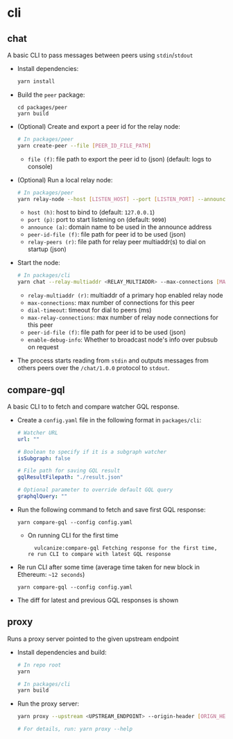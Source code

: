 # cli

## chat

A basic CLI to pass messages between peers using `stdin`/`stdout`

* Install dependencies:

  ```bash
  yarn install
  ```

* Build the `peer` package:

  ```
  cd packages/peer
  yarn build
  ```

* (Optional) Create and export a peer id for the relay node:

  ```bash
  # In packages/peer
  yarn create-peer --file [PEER_ID_FILE_PATH]
  ```

  * `file (f)`: file path to export the peer id to (json) (default: logs to console)

* (Optional) Run a local relay node:

  ```bash
  # In packages/peer
  yarn relay-node --host [LISTEN_HOST] --port [LISTEN_PORT] --announce [ANNOUNCE_DOMAIN] --peer-id-file [PEER_ID_FILE_PATH] --relay-peers [RELAY_PEERS_FILE_PATH]
  ```

  * `host (h)`: host to bind to (default: `127.0.0.1`)
  * `port (p)`: port to start listening on (default: `9090`)
  * `announce (a)`: domain name to be used in the announce address
  * `peer-id-file (f)`: file path for peer id to be used (json)
  * `relay-peers (r)`: file path for relay peer multiaddr(s) to dial on startup (json)

* Start the node:

  ```bash
  # In packages/cli
  yarn chat --relay-multiaddr <RELAY_MULTIADDR> --max-connections [MAX_CONNECTIONS] --dial-timeout [DIAL_TIMEOUT] --max-relay-connections [MAX_RELAY_CONNECTIONS] --peer-id-file [PEER_ID_FILE_PATH] --enable-debug-info [ENABLE_DEBUG_INFO]
  ```

  * `relay-multiaddr (r)`: multiaddr of a primary hop enabled relay node
  * `max-connections`: max number of connections for this peer
  * `dial-timeout`: timeout for dial to peers (ms)
  * `max-relay-connections`: max number of relay node connections for this peer
  * `peer-id-file (f)`: file path for peer id to be used (json)
  * `enable-debug-info`: Whether to broadcast node's info over pubsub on request

* The process starts reading from `stdin` and outputs messages from others peers over the `/chat/1.0.0` protocol to `stdout`.

## compare-gql

A basic CLI to to fetch and compare watcher GQL response.

* Create a `config.yaml` file in the following format in `packages/cli`:

  ```yaml
  # Watcher URL
  url: ""

  # Boolean to specify if it is a subgraph watcher
  isSubgraph: false

  # File path for saving GQL result
  gqlResultFilepath: "./result.json"

  # Optional parameter to override default GQL query
  graphqlQuery: ""
  ```

* Run the following command to fetch and save first GQL response:

  ```
  yarn compare-gql --config config.yaml
  ```

  * On running CLI for the first time

    ```
      vulcanize:compare-gql Fetching response for the first time, re run CLI to compare with latest GQL response
    ```

* Re run CLI after some time (average time taken for new block in Ethereum: `~12 seconds`)

  ```
  yarn compare-gql --config config.yaml
  ```

* The diff for latest and previous GQL responses is shown

## proxy

Runs a proxy server pointed to the given upstream endpoint

* Install dependencies and build:

  ```bash
  # In repo root
  yarn

  # In packages/cli
  yarn build
  ```

* Run the proxy server:

  ```bash
  yarn proxy --upstream <UPSTREAM_ENDPOINT> --origin-header [ORIGN_HEADER] --port [PROXY_SERVER_PORT]

  # For details, run: yarn proxy --help
  ```
